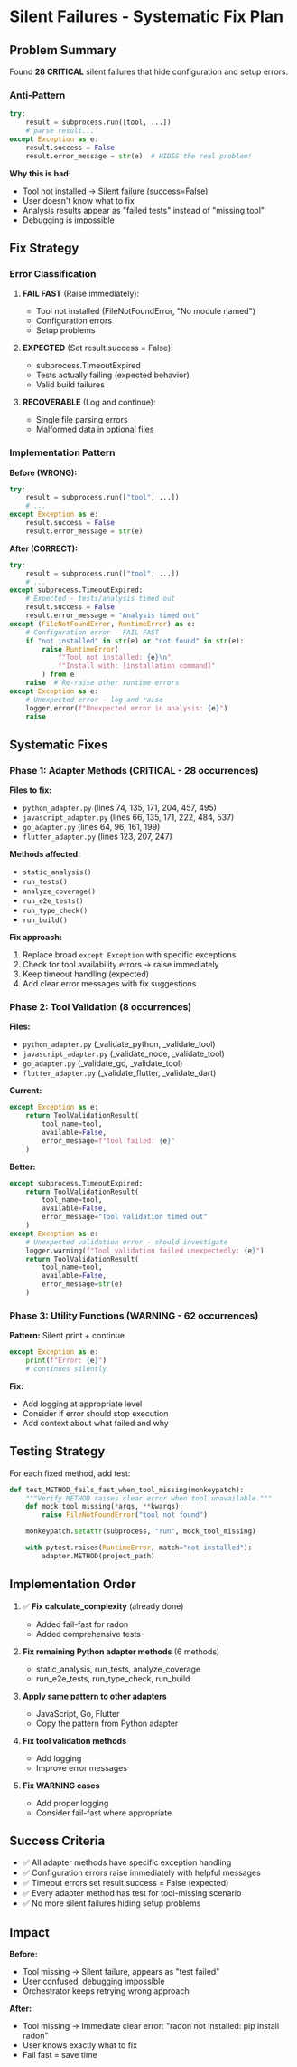 # Silent Failures - Systematic Fix Plan

## Problem Summary

Found **28 CRITICAL** silent failures that hide configuration and setup errors.

### Anti-Pattern
```python
try:
    result = subprocess.run([tool, ...])
    # parse result...
except Exception as e:
    result.success = False
    result.error_message = str(e)  # HIDES the real problem!
```

**Why this is bad:**
- Tool not installed → Silent failure (success=False)
- User doesn't know what to fix
- Analysis results appear as "failed tests" instead of "missing tool"
- Debugging is impossible

## Fix Strategy

### Error Classification

1. **FAIL FAST** (Raise immediately):
   - Tool not installed (FileNotFoundError, "No module named")
   - Configuration errors
   - Setup problems

2. **EXPECTED** (Set result.success = False):
   - subprocess.TimeoutExpired
   - Tests actually failing (expected behavior)
   - Valid build failures

3. **RECOVERABLE** (Log and continue):
   - Single file parsing errors
   - Malformed data in optional files

### Implementation Pattern

**Before (WRONG):**
```python
try:
    result = subprocess.run(["tool", ...])
    # ...
except Exception as e:
    result.success = False
    result.error_message = str(e)
```

**After (CORRECT):**
```python
try:
    result = subprocess.run(["tool", ...])
    # ...
except subprocess.TimeoutExpired:
    # Expected - tests/analysis timed out
    result.success = False
    result.error_message = "Analysis timed out"
except (FileNotFoundError, RuntimeError) as e:
    # Configuration error - FAIL FAST
    if "not installed" in str(e) or "not found" in str(e):
        raise RuntimeError(
            f"Tool not installed: {e}\n"
            f"Install with: [installation command]"
        ) from e
    raise  # Re-raise other runtime errors
except Exception as e:
    # Unexpected error - log and raise
    logger.error(f"Unexpected error in analysis: {e}")
    raise
```

## Systematic Fixes

### Phase 1: Adapter Methods (CRITICAL - 28 occurrences)

**Files to fix:**
- `python_adapter.py` (lines 74, 135, 171, 204, 457, 495)
- `javascript_adapter.py` (lines 66, 135, 171, 222, 484, 537)
- `go_adapter.py` (lines 64, 96, 161, 199)
- `flutter_adapter.py` (lines 123, 207, 247)

**Methods affected:**
- `static_analysis()`
- `run_tests()`
- `analyze_coverage()`
- `run_e2e_tests()`
- `run_type_check()`
- `run_build()`

**Fix approach:**
1. Replace broad `except Exception` with specific exceptions
2. Check for tool availability errors → raise immediately
3. Keep timeout handling (expected)
4. Add clear error messages with fix suggestions

### Phase 2: Tool Validation (8 occurrences)

**Files:**
- `python_adapter.py` (_validate_python, _validate_tool)
- `javascript_adapter.py` (_validate_node, _validate_tool)
- `go_adapter.py` (_validate_go, _validate_tool)
- `flutter_adapter.py` (_validate_flutter, _validate_dart)

**Current:**
```python
except Exception as e:
    return ToolValidationResult(
        tool_name=tool,
        available=False,
        error_message=f"Tool failed: {e}"
    )
```

**Better:**
```python
except subprocess.TimeoutExpired:
    return ToolValidationResult(
        tool_name=tool,
        available=False,
        error_message="Tool validation timed out"
    )
except Exception as e:
    # Unexpected validation error - should investigate
    logger.warning(f"Tool validation failed unexpectedly: {e}")
    return ToolValidationResult(
        tool_name=tool,
        available=False,
        error_message=str(e)
    )
```

### Phase 3: Utility Functions (WARNING - 62 occurrences)

**Pattern:** Silent print + continue
```python
except Exception as e:
    print(f"Error: {e}")
    # continues silently
```

**Fix:**
- Add logging at appropriate level
- Consider if error should stop execution
- Add context about what failed and why

## Testing Strategy

For each fixed method, add test:

```python
def test_METHOD_fails_fast_when_tool_missing(monkeypatch):
    """Verify METHOD raises clear error when tool unavailable."""
    def mock_tool_missing(*args, **kwargs):
        raise FileNotFoundError("tool not found")

    monkeypatch.setattr(subprocess, "run", mock_tool_missing)

    with pytest.raises(RuntimeError, match="not installed"):
        adapter.METHOD(project_path)
```

## Implementation Order

1. ✅ **Fix calculate_complexity** (already done)
   - Added fail-fast for radon
   - Added comprehensive tests

2. **Fix remaining Python adapter methods** (6 methods)
   - static_analysis, run_tests, analyze_coverage
   - run_e2e_tests, run_type_check, run_build

3. **Apply same pattern to other adapters**
   - JavaScript, Go, Flutter
   - Copy the pattern from Python adapter

4. **Fix tool validation methods**
   - Add logging
   - Improve error messages

5. **Fix WARNING cases**
   - Add proper logging
   - Consider fail-fast where appropriate

## Success Criteria

- ✅ All adapter methods have specific exception handling
- ✅ Configuration errors raise immediately with helpful messages
- ✅ Timeout errors set result.success = False (expected)
- ✅ Every adapter method has test for tool-missing scenario
- ✅ No more silent failures hiding setup problems

## Impact

**Before:**
- Tool missing → Silent failure, appears as "test failed"
- User confused, debugging impossible
- Orchestrator keeps retrying wrong approach

**After:**
- Tool missing → Immediate clear error: "radon not installed: pip install radon"
- User knows exactly what to fix
- Fail fast = save time
